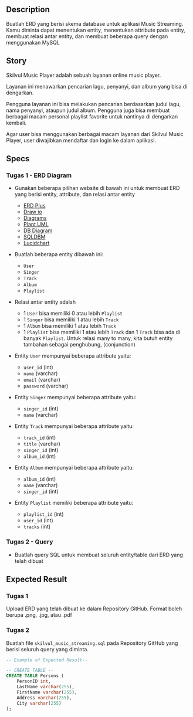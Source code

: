 ## Description
Buatlah ERD yang berisi skema database untuk aplikasi Music Streaming. Kamu diminta dapat menentukan entity, menentukan attribute pada entity, membuat relasi antar entity, dan membuat beberapa query dengan menggunakan MySQL

## Story
Skilvul Music Player adalah sebuah layanan online music player.

Layanan ini menawarkan pencarian lagu, penyanyi, dan album yang bisa di dengarkan.

Pengguna layanan ini bisa melakukan pencarian berdasarkan judul lagu, nama penyanyi, ataupun judul album. Pengguna juga bisa membuat berbagai macam personal playlist favorite untuk nantinya di dengarkan kembali.

Agar user bisa menggunakan berbagai macam layanan dari Skilvul Music Player, user diwajibkan mendaftar dan login ke dalam aplikasi.


## Specs
### Tugas 1 - ERD Diagram
- Gunakan beberapa pilihan website di bawah ini untuk membuat ERD yang berisi entity, attribute, dan relasi antar entity
  - [ERD Plus](https://erdplus.com/)
  - [Draw io](https://draw.io)
  - [Diagrams](https://diagrams.net)
  - [Plant UML](https://plantuml.com)
  - [DB Diagram](https://dbdiagram.io/)
  - [SQLDBM](https://sqldbm.com/)
  - [Lucidchart](https://www.lucidchart.com/pages/)
- Buatlah beberapa entity dibawah ini:
  - `User`
  - `Singer`
  - `Track`
  - `Album`
  - `Playlist`
- Relasi antar entity adalah
  - 1 `User` bisa memiliki 0 atau lebih `Playlist`
  - 1 `Singer` bisa memiliki 1 atau lebih `Track`
  - 1 `Album` bisa memiliki 1 atau lebih `Track`
  - 1 `Playlist` bisa memiliki 1 atau lebih `Track` dan 1 `Track` bisa ada di banyak `Playlist`. Untuk relasi many to many, kita butuh entity tambahan sebagai penghubung, (conjunction)

- Entity `User` mempunyai beberapa attribute yaitu:
  - `user_id` (int)
  - `name` (varchar)
  - `email` (varchar)
  - `password` (varchar)
- Entity `Singer` mempunyai beberapa attribute yaitu:
  - `singer_id` (int)
  - `name` (varchar)
- Entity `Track` mempunyai beberapa attribute yaitu:
  - `track_id` (int)
  - `title` (varchar)
  - `singer_id` (int)
  - `album_id` (int)
- Entity `Album` mempunyai beberapa attribute yaitu:
  - `album_id` (int)
  - `name` (varchar)
  - `singer_id` (int)
- Entity `Playlist` memiliki beberapa attribute yaitu:
  - `playlist_id` (int)
  - `user_id` (int)
  - `tracks` (int)

### Tugas 2 - Query
- Buatlah query SQL untuk membuat seluruh entity/table dari ERD yang telah dibuat

## Expected Result
### Tugas 1
Upload ERD yang telah dibuat ke dalam Repository GitHub. Format boleh berupa .png, .jpg, atau .pdf

### Tugas 2
Buatlah file `skilvul_music_streaming.sql` pada Repository GitHub yang berisi seluruh query yang diminta.

```sql
-- Example of Expected Result--

-- CREATE TABLE --
CREATE TABLE Persons (
    PersonID int,
    LastName varchar(255),
    FirstName varchar(255),
    Address varchar(255),
    City varchar(255)
);
```